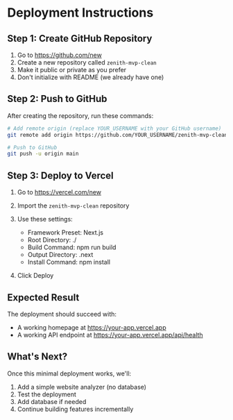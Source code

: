 # Deployment Instructions

## Step 1: Create GitHub Repository

1. Go to https://github.com/new
2. Create a new repository called `zenith-mvp-clean`
3. Make it public or private as you prefer
4. Don't initialize with README (we already have one)

## Step 2: Push to GitHub

After creating the repository, run these commands:

```bash
# Add remote origin (replace YOUR_USERNAME with your GitHub username)
git remote add origin https://github.com/YOUR_USERNAME/zenith-mvp-clean.git

# Push to GitHub
git push -u origin main
```

## Step 3: Deploy to Vercel

1. Go to https://vercel.com/new
2. Import the `zenith-mvp-clean` repository
3. Use these settings:
   - Framework Preset: Next.js
   - Root Directory: ./
   - Build Command: npm run build
   - Output Directory: .next
   - Install Command: npm install

4. Click Deploy

## Expected Result

The deployment should succeed with:
- A working homepage at https://your-app.vercel.app
- A working API endpoint at https://your-app.vercel.app/api/health

## What's Next?

Once this minimal deployment works, we'll:
1. Add a simple website analyzer (no database)
2. Test the deployment
3. Add database if needed
4. Continue building features incrementally